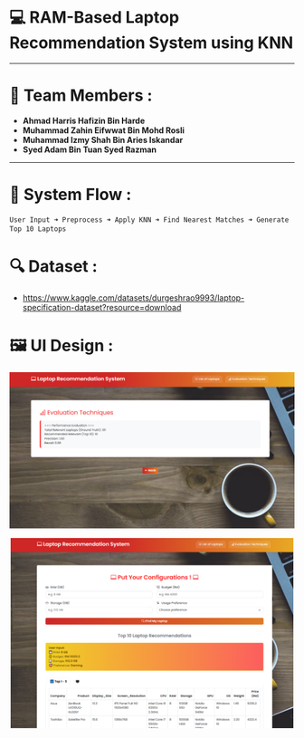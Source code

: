 # 💻 RAM-Based Laptop Recommendation System using KNN
---
# 🧠 Team Members :
- **Ahmad Harris Hafizin Bin Harde**
- **Muhammad Zahin Eifwwat Bin Mohd Rosli**
- **Muhammad Izmy Shah Bin Aries Iskandar**
- **Syed Adam Bin Tuan Syed Razman**
---
# 🔄 System Flow :
```
User Input ➜ Preprocess ➜ Apply KNN ➜ Find Nearest Matches ➜ Generate Top 10 Laptops
```
# 🔍 Dataset :
- https://www.kaggle.com/datasets/durgeshrao9993/laptop-specification-dataset?resource=download

# 🖼️ UI Design :
![Laptop UI Screenshot](/static/ss2.png)
<p align="center">
  <img src="/static/ss1.png" width="500"/>
</p>
